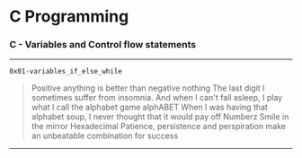 # C Programming
### C - Variables and Control flow statements
---
`0x01-variables_if_else_while`
> Positive anything is better than negative nothing
> The last digit
> I sometimes suffer from insomnia. And when I can't fall asleep, I play what I call the alphabet game
> alphABET
> When I was having that alphabet soup, I never thought that it would pay off
> Numberz
> Smile in the mirror
> Hexadecimal
> Patience, persistence and perspiration make an unbeatable combination for success
---
